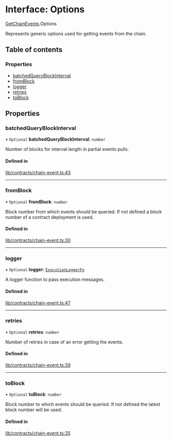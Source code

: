 # Interface: Options

[GetChainEvents](../modules/GetChainEvents.md).Options

Represents generic options used for getting events from the chain.

## Table of contents

### Properties

- [batchedQueryBlockInterval](GetChainEvents.Options.md#batchedqueryblockinterval)
- [fromBlock](GetChainEvents.Options.md#fromblock)
- [logger](GetChainEvents.Options.md#logger)
- [retries](GetChainEvents.Options.md#retries)
- [toBlock](GetChainEvents.Options.md#toblock)

## Properties

### batchedQueryBlockInterval

• `Optional` **batchedQueryBlockInterval**: `number`

Number of blocks for interval length in partial events pulls.

#### Defined in

[lib/contracts/chain-event.ts:43](https://github.com/jose-blockchain/tbtc-v2/blob/main/typescript/src/lib/contracts/chain-event.ts#L43)

___

### fromBlock

• `Optional` **fromBlock**: `number`

Block number from which events should be queried.
If not defined a block number of a contract deployment is used.

#### Defined in

[lib/contracts/chain-event.ts:30](https://github.com/jose-blockchain/tbtc-v2/blob/main/typescript/src/lib/contracts/chain-event.ts#L30)

___

### logger

• `Optional` **logger**: [`ExecutionLoggerFn`](../README.md#executionloggerfn)

A logger function to pass execution messages.

#### Defined in

[lib/contracts/chain-event.ts:47](https://github.com/jose-blockchain/tbtc-v2/blob/main/typescript/src/lib/contracts/chain-event.ts#L47)

___

### retries

• `Optional` **retries**: `number`

Number of retries in case of an error getting the events.

#### Defined in

[lib/contracts/chain-event.ts:39](https://github.com/jose-blockchain/tbtc-v2/blob/main/typescript/src/lib/contracts/chain-event.ts#L39)

___

### toBlock

• `Optional` **toBlock**: `number`

Block number to which events should be queried.
If not defined the latest block number will be used.

#### Defined in

[lib/contracts/chain-event.ts:35](https://github.com/jose-blockchain/tbtc-v2/blob/main/typescript/src/lib/contracts/chain-event.ts#L35)
